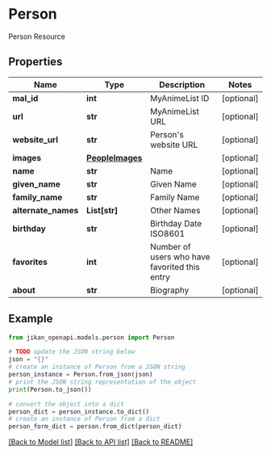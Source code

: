 # Person

Person Resource

## Properties

Name | Type | Description | Notes
------------ | ------------- | ------------- | -------------
**mal_id** | **int** | MyAnimeList ID | [optional] 
**url** | **str** | MyAnimeList URL | [optional] 
**website_url** | **str** | Person&#39;s website URL | [optional] 
**images** | [**PeopleImages**](PeopleImages.md) |  | [optional] 
**name** | **str** | Name | [optional] 
**given_name** | **str** | Given Name | [optional] 
**family_name** | **str** | Family Name | [optional] 
**alternate_names** | **List[str]** | Other Names | [optional] 
**birthday** | **str** | Birthday Date ISO8601 | [optional] 
**favorites** | **int** | Number of users who have favorited this entry | [optional] 
**about** | **str** | Biography | [optional] 

## Example

```python
from jikan_openapi.models.person import Person

# TODO update the JSON string below
json = "{}"
# create an instance of Person from a JSON string
person_instance = Person.from_json(json)
# print the JSON string representation of the object
print(Person.to_json())

# convert the object into a dict
person_dict = person_instance.to_dict()
# create an instance of Person from a dict
person_form_dict = person.from_dict(person_dict)
```
[[Back to Model list]](../README.md#documentation-for-models) [[Back to API list]](../README.md#documentation-for-api-endpoints) [[Back to README]](../README.md)



